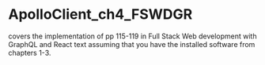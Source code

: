 # ApolloClient_ch4_FSWDGR

covers the implementation of pp   115-119 in Full Stack Web development with GraphQL and React text
assuming that you have the installed software from chapters 1-3.
